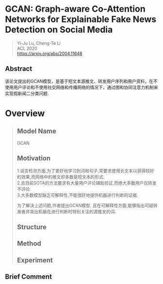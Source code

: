 # GCAN: Graph-aware Co-Attention Networks for Explainable Fake News Detection on Social Media

> Yi-Ju Lu, Cheng-Te Li  
> ACL 2020  
> https://arxiv.org/abs/2004.11648  

## Abstract
该论文提出的GCAN模型，是基于短文本源推文、转发用户序列和用户资料，在不使用用户评论和不使用社交网络和传播网络的情况下，通过图和协同注意力机制来实现假新闻二分类问题.
# Overview
> ## Model Name
> GCAN
> ## Motivation
> 1.谣言检测方面,为了更好地学习到词和句子,常要求使用长文本以获得较好的效果,而网络中的推文却多数是短文本的形式.  
> 2.且目前SOTA的方法要求有大量用户评论辅助验证,而绝大多数用户仅转发不评论.  
> 3.大多数模型缺乏可解释性,不能很好地提供机器进行判断的证据.  
> 
> 为了解决上述问题,作者提出GCAN模型.  且在可解释性方面,能够指出可疑转发者并突出机器在进行判断时特别关注的源推文的词.
> ## Structure
> ## Method
> ## Experiment

## Brief Comment
